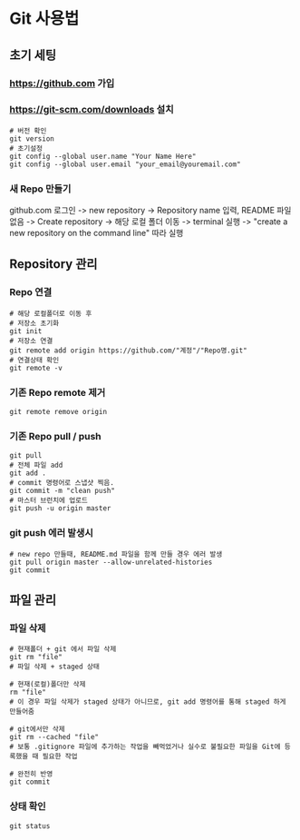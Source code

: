 # Git 사용법

## 초기 세팅
### https://github.com 가입
### https://git-scm.com/downloads 설치
```
# 버전 확인
git version
# 초기설정
git config --global user.name "Your Name Here"
git config --global user.email "your_email@youremail.com"
```
### 새 Repo 만들기
github.com 로그인 -> new repository -> Repository name 입력, README 파일 없음 -> Create repository
-> 해당 로컬 폴더 이동 -> terminal 실행 -> "create a new repository on the command line" 따라 실행


## Repository 관리
###  Repo 연결
```
# 해당 로컬폴더로 이동 후
# 저장소 초기화
git init
# 저장소 연결
git remote add origin https://github.com/"계정"/"Repo명.git"
# 연결상태 확인
git remote -v
```

### 기존 Repo remote 제거
```
git remote remove origin
```



### 기존 Repo pull / push
```
git pull
# 전체 파일 add
git add .
# commit 명령어로 스냅샷 찍음.
git commit -m "clean push"
# 마스터 브런치에 업로드
git push -u origin master
```

### git push 에러 발생시
```
# new repo 만들때, README.md 파일을 함께 만들 경우 에러 발생
git pull origin master --allow-unrelated-histories
git commit
```


## 파일 관리
### 파일 삭제
```
# 현재폴더 + git 에서 파일 삭제
git rm "file" 
# 파일 삭제 + staged 상태

# 현재(로컬)폴더만 삭제
rm "file" 
# 이 경우 파일 삭제가 staged 상태가 아니므로, git add 명령어를 통해 staged 하게 만들어줌

# git에서만 삭제
git rm --cached "file"
# 보통 .gitignore 파일에 추가하는 작업을 빼먹었거나 실수로 불필요한 파일을 Git에 등록했을 때 필요한 작업

# 완전히 반영
git commit
```

### 상태 확인
```
git status
```



